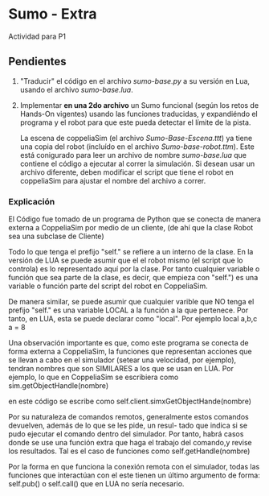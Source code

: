 # Sumo - Extra

Actividad para P1

## Pendientes

1. "Traducir" el código en el archivo _sumo-base.py_ a su versión en Lua, usando el archivo _sumo-base.lua_. 

2. Implementar **en una 2do archivo** un Sumo funcional (según los retos de Hands-On vigentes) usando las funciones traducidas, y expandiéndo el programa y el robot para que este pueda detectar el límite de la pista.

    La escena de coppeliaSim (el archivo _Sumo-Base-Escena.ttt_) ya tiene una copia del robot (incluído en el archivo _Sumo-base-robot.ttm_). Este está conigurado para leer un archivo de nombre _sumo-base.lua_ que contiene el código a ejecutar al correr la simulación. Si desean usar un archivo diferente, deben modificar el script que tiene el robot en coppeliaSim para ajustar el nombre del archivo a correr.

### Explicación

El Código fue tomado de un programa de Python que se conecta
 de manera externa a CoppeliaSim por medio de un cliente,
 (de ahí que la clase Robot sea una subclase de Cliente)

 Todo lo que tenga el prefijo "self." se refiere a un 
 interno de la clase. En la versión de LUA se puede asumir
 que el el robot mismo (el script  que lo controla) es lo
 representado aquí por la clase. Por tanto cualquier 
 variable o función que sea parte de la clase, es decir, 
 que empieza con "self.") es una variable o función parte
 del script del robot en CoppeliaSim.

 De manera similar, se puede asumir que cualquier varible 
 que NO tenga el prefijo "self." es una variable LOCAL a
 la función a la que pertenece. Por tanto, en LUA, esta
 se puede declarar como "local". Por ejemplo
    local a,b,c
    a = 8

 Una observación importante es que, como este programa se
 conecta de forma externa a CoppeliaSim, la funciones que
 representan acciones que se llevan a cabo en el simulador
 (setear una velocidad, por ejemplo), tendran nombres que
 son SIMILARES a los que se usan en LUA. Por ejemplo, lo 
 que en CoppeliaSim se escribiera como
    sim.getObjectHandle(nombre)

 en este código se escribe como
    self.client.simxGetObjectHande(nombre)

 Por su naturaleza de comandos remotos, generalmente estos
 comandos devuelven, además de lo que se les pide, un resul-
 tado que indica si se pudo ejecutar el comando dentro del 
 simulador. Por tanto, habrá casos donde se use una función 
 extra que haga el trabajo del comando,y revise los resultados.
 Tal es el caso de funciones como 
    self.getHandle(nombre)
 
 Por la forma en que funciona la conexión remota con el 
 simulador, todas las funciones que interactúan con el este 
 tienen un último argumento de forma: self.pub() o self.call()
 que en LUA no sería necesario.